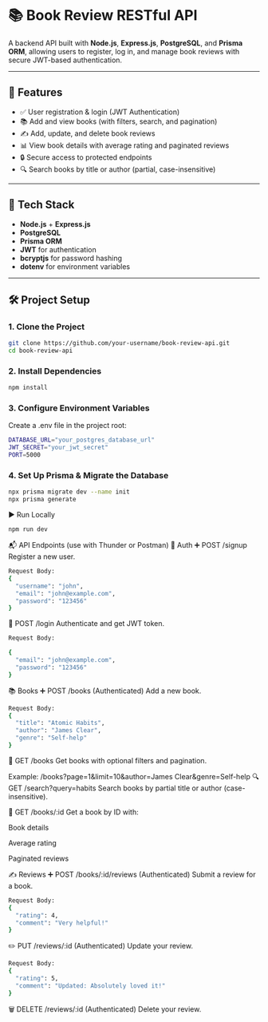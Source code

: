 # 📚 Book Review RESTful API

A backend API built with **Node.js**, **Express.js**, **PostgreSQL**, and **Prisma ORM**, allowing users to register, log in, and manage book reviews with secure JWT-based authentication.

---

## 🚀 Features

- ✅ User registration & login (JWT Authentication)
- 📚 Add and view books (with filters, search, and pagination)
- ✍️ Add, update, and delete book reviews
- 📊 View book details with average rating and paginated reviews
- 🔒 Secure access to protected endpoints
- 🔍 Search books by title or author (partial, case-insensitive)

---

## 🧰 Tech Stack

- **Node.js** + **Express.js**
- **PostgreSQL**
- **Prisma ORM**
- **JWT** for authentication
- **bcryptjs** for password hashing
- **dotenv** for environment variables

---

## 🛠️ Project Setup

### 1. Clone the Project

```bash
git clone https://github.com/your-username/book-review-api.git
cd book-review-api
```

### 2. Install Dependencies
```bash
npm install
```

### 3. Configure Environment Variables
Create a .env file in the project root:
```bash
DATABASE_URL="your_postgres_database_url"
JWT_SECRET="your_jwt_secret"
PORT=5000
```

### 4. Set Up Prisma & Migrate the Database
```bash
npx prisma migrate dev --name init
npx prisma generate
```
▶️ Run Locally
```bash
npm run dev
```

📬 API Endpoints (use with Thunder or Postman)
🔐 Auth
➕ POST /signup
Register a new user.
```bash
Request Body:
{
  "username": "john",
  "email": "john@example.com",
  "password": "123456"
}
```
🔑 POST /login
Authenticate and get JWT token.
```bash
Request Body:

{
  "email": "john@example.com",
  "password": "123456"
}
```
📚 Books
➕ POST /books (Authenticated)
Add a new book.
```bash
Request Body:
{
  "title": "Atomic Habits",
  "author": "James Clear",
  "genre": "Self-help"
}
```
📄 GET /books
Get books with optional filters and pagination.

Example:
/books?page=1&limit=10&author=James Clear&genre=Self-help
🔍 GET /search?query=habits
Search books by partial title or author (case-insensitive).

🔎 GET /books/:id
Get a book by ID with:

Book details

Average rating

Paginated reviews

✍️ Reviews
➕ POST /books/:id/reviews (Authenticated)
Submit a review for a book.
```bash
Request Body:
{
  "rating": 4,
  "comment": "Very helpful!"
}
```
✏️ PUT /reviews/:id (Authenticated)
Update your review.
```bash
Request Body:
{
  "rating": 5,
  "comment": "Updated: Absolutely loved it!"
}
```
🗑️ DELETE /reviews/:id (Authenticated)
Delete your review.
